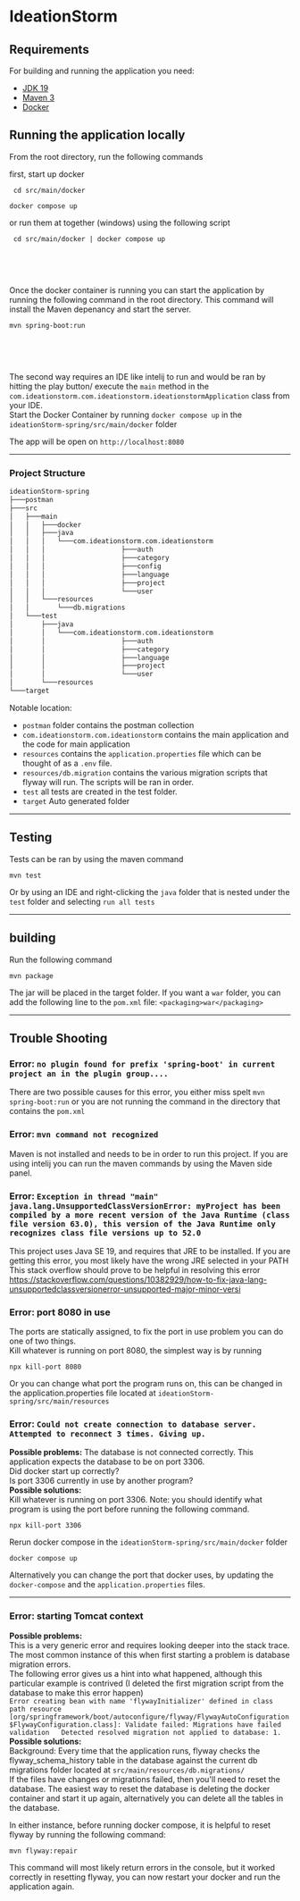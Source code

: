 # IdeationStorm

## Requirements

For building and running the application you need:

- [JDK 19](https://www.oracle.com/java/technologies/downloads/#java19)
- [Maven 3](https://maven.apache.org)
- [Docker](https://www.docker.com/)

## Running the application locally

From the root directory, run the following commands

first, start up docker

```shell
 cd src/main/docker
```

```shell
docker compose up
```

or run them at together (windows) using the following script

```shell
 cd src/main/docker | docker compose up
```

<!-- &nbsp;

&nbsp; -->

<!-- Second, install all the maven dependencies with the following command, this will also build and package the project.
(Run this in the root directory)

```shell
mvn package
```

Note: You may see a few new docker containers in your Docker Desktop, these should automatically remove themselves within a few minutes after finishing the build. -->

&nbsp;

&nbsp;

Once the docker container is running you can start the application by running the following command in the root directory.
This command will install the Maven depenancy and start the server.

```shell
mvn spring-boot:run
```

&nbsp;

&nbsp;

The second way requires an IDE like intelij to run and would be ran by hitting the play button/ execute the `main` method in the `com.ideationstorm.com.ideationstorm.ideationstormApplication` class from your IDE.  
Start the Docker Container by running `docker compose up` in the `ideationStorm-spring/src/main/docker` folder

The app will be open on `http://localhost:8080`

---

### Project Structure

```bash
ideationStorm-spring
├───postman
├───src
│   ├───main
│   │   ├───docker
│   │   ├───java
│   │   │   └───com.ideationstorm.com.ideationstorm
│   │   │                   ├───auth
│   │   │                   ├───category
│   │   │                   ├───config
│   │   │                   ├───language
│   │   │                   ├───project
│   │   │                   └───user
│   │   └───resources
│   │       └───db.migrations
│   └───test
│       ├───java
│       │   └───com.ideationstorm.com.ideationstorm
│       │                   ├───auth
│       │                   ├───category
│       │                   ├───language
│       │                   ├───project
│       │                   └───user
│       └───resources
└───target
```

Notable location:

- `postman` folder contains the postman collection
- `com.ideationstorm.com.ideationstorm` contains the main application and the code for main application
- `resources` contains the `application.properties` file which can be thought of as a `.env` file.
- `resources/db.migration` contains the various migration scripts that flyway will run. The scripts will be ran in order.
- `test` all tests are created in the test folder.
- `target` Auto generated folder

---

## Testing

Tests can be ran by using the maven command

```shell
mvn test
```

Or by using an IDE and right-clicking the `java` folder that is nested under the `test` folder and selecting `run all tests`

---

## building

Run the following command

```shell
mvn package
```

The jar will be placed in the target folder.
If you want a `war` folder, you can add the following line to the `pom.xml` file: `<packaging>war</packaging>`

---

## Trouble Shooting

### **Error:** `no plugin found for prefix 'spring-boot' in current project an in the plugin group....`

There are two possible causes for this error, you either miss spelt `mvn spring-boot:run` or you are not running the command in the directory that contains the `pom.xml`

### **Error:** `mvn command not recognized`

Maven is not installed and needs to be in order to run this project. If you are using intelij you can run the maven commands by using the Maven side panel.

### **Error:** `Exception in thread "main" java.lang.UnsupportedClassVersionError: myProject has been compiled by a more recent version of the Java Runtime (class file version 63.0), this version of the Java Runtime only recognizes class file versions up to 52.0`

This project uses Java SE 19, and requires that JRE to be installed. If you are getting this error, you most likely have the wrong JRE selected in your PATH
This stack overflow should prove to be helpful in resolving this error https://stackoverflow.com/questions/10382929/how-to-fix-java-lang-unsupportedclassversionerror-unsupported-major-minor-versi

### **Error:** port 8080 in use

The ports are statically assigned, to fix the port in use problem you can do one of two things.  
Kill whatever is running on port 8080, the simplest way is by running

```shell
npx kill-port 8080
```

Or you can change what port the program runs on, this can be changed in the application.properties file located at `ideationStorm-spring/src/main/resources`

### **Error:** `Could not create connection to database server. Attempted to reconnect 3 times. Giving up.`

**Possible problems:** The database is not connected correctly. This application expects the database to be on port 3306.  
Did docker start up correctly?  
Is port 3306 currently in use by another program?  
**Possible solutions:**  
Kill whatever is running on port 3306. Note: you should identify what program is using the port before running the following command.

```shell
npx kill-port 3306
```

Rerun docker compose in the `ideationStorm-spring/src/main/docker` folder

```shell
docker compose up
```

Alternatively you can change the port that docker uses, by updating the `docker-compose` and the `application.properties` files.

---

### Error: starting Tomcat context

**Possible problems:**  
This is a very generic error and requires looking deeper into the stack trace. The most common instance of this when first starting a problem is database migration errors.  
The following error gives us a hint into what happened, although this particular example is contrived (I deleted the first migration script from the database to make this error happen)  
`Error creating bean with name 'flywayInitializer' defined in class path resource [org/springframework/boot/autoconfigure/flyway/FlywayAutoConfiguration$FlywayConfiguration.class]: Validate failed: Migrations have failed validation  
Detected resolved migration not applied to database: 1.`  
**Possible solutions:**  
Background: Every time that the application runs, flyway checks the flyway_schema_history table in the database against the current db migrations folder located at `src/main/resources/db.migrations/`  
If the files have changes or migrations failed, then you'll need to reset the database. The easiest way to reset the database is deleting the docker container and start it up again, alternatively you can delete all the tables in the database.

In either instance, before running docker compose, it is helpful to reset flyway by running the following command:

```shell
mvn flyway:repair
```

This command will most likely return errors in the console, but it worked correctly in resetting flyway, you can now restart your docker and run the application again.
